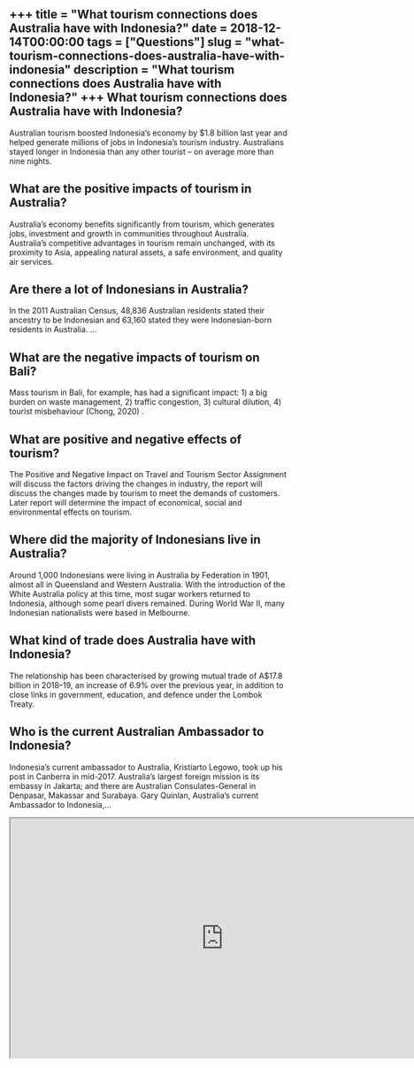 +++
title = "What tourism connections does Australia have with Indonesia?"
date = 2018-12-14T00:00:00
tags = ["Questions"]
slug = "what-tourism-connections-does-australia-have-with-indonesia"
description = "What tourism connections does Australia have with Indonesia?"
+++
What tourism connections does Australia have with Indonesia?
------------------------------------------------------------

Australian tourism boosted Indonesia’s economy by $1.8 billion last year and helped generate millions of jobs in Indonesia’s tourism industry. Australians stayed longer in Indonesia than any other tourist – on average more than nine nights.

What are the positive impacts of tourism in Australia?
------------------------------------------------------

Australia’s economy benefits significantly from tourism, which generates jobs, investment and growth in communities throughout Australia. Australia’s competitive advantages in tourism remain unchanged, with its proximity to Asia, appealing natural assets, a safe environment, and quality air services.

Are there a lot of Indonesians in Australia?
--------------------------------------------

In the 2011 Australian Census, 48,836 Australian residents stated their ancestry to be Indonesian and 63,160 stated they were Indonesian-born residents in Australia. …

What are the negative impacts of tourism on Bali?
-------------------------------------------------

Mass tourism in Bali, for example, has had a significant impact: 1) a big burden on waste management, 2) traffic congestion, 3) cultural dilution, 4) tourist misbehaviour (Chong, 2020) .

What are positive and negative effects of tourism?
--------------------------------------------------

The Positive and Negative Impact on Travel and Tourism Sector Assignment will discuss the factors driving the changes in industry, the report will discuss the changes made by tourism to meet the demands of customers. Later report will determine the impact of economical, social and environmental effects on tourism.

Where did the majority of Indonesians live in Australia?
--------------------------------------------------------

Around 1,000 Indonesians were living in Australia by Federation in 1901, almost all in Queensland and Western Australia. With the introduction of the White Australia policy at this time, most sugar workers returned to Indonesia, although some pearl divers remained. During World War II, many Indonesian nationalists were based in Melbourne.

What kind of trade does Australia have with Indonesia?
------------------------------------------------------

The relationship has been characterised by growing mutual trade of A$17.8 billion in 2018–19, an increase of 6.9% over the previous year, in addition to close links in government, education, and defence under the Lombok Treaty.

Who is the current Australian Ambassador to Indonesia?
------------------------------------------------------

Indonesia’s current ambassador to Australia, Kristiarto Legowo, took up his post in Canberra in mid-2017. Australia’s largest foreign mission is its embassy in Jakarta; and there are Australian Consulates-General in Denpasar, Makassar and Surabaya. Gary Quinlan, Australia’s current Ambassador to Indonesia,…

<iframe allow="accelerometer; autoplay; clipboard-write; encrypted-media; gyroscope; picture-in-picture" allowfullscreen="" class="__youtube_prefs__  epyt-is-override  no-lazyload" data-no-lazy="1" data-origheight="433" data-origwidth="770" data-skipgform_ajax_framebjll="" height="433" id="_ytid_50042" loading="lazy" src="https://www.youtube.com/embed/1i4ioqIaXrE?enablejsapi=1&autoplay=0&cc_load_policy=0&cc_lang_pref=&iv_load_policy=1&loop=0&modestbranding=0&rel=1&fs=1&playsinline=0&autohide=2&theme=dark&color=red&controls=1&" title="YouTube player" width="770"></iframe>